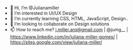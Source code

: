 - 👋 Hi, I’m @Julianamiller
- 👀 I’m interested in UI/UX Design
- 🌱 I’m currently learning CSS, HTML, JavaScript, Design..
- 💞️ I’m looking to collaborate on Design solutions
- 📫 How to reach me? 
j.miller.arq@gmail.com | @jumg__ | https://www.linkedin.com/in/juliana-miller-gomes/ | https://sites.google.com/view/juliana-miller/

<!---
Julianamiller/Julianamiller is a ✨ special ✨ repository because its `README.md` (this file) appears on your GitHub profile.
You can click the Preview link to take a look at your changes.
--->
